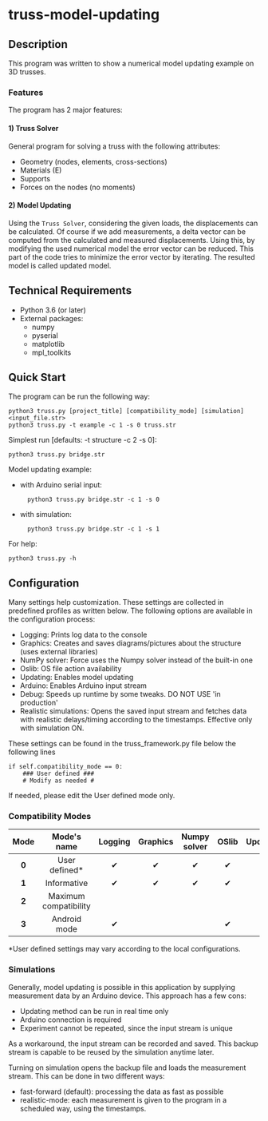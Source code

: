 # truss-model-updating

## Description

This program was written to show a numerical model updating example on 3D trusses. 

### Features

The program has 2 major features:

#### 1) Truss Solver

General program for solving a truss with the following attributes:

* Geometry (nodes, elements, cross-sections)
* Materials (E)
* Supports
* Forces on the nodes (no moments)

#### 2) Model Updating

Using the `Truss Solver`, considering the given loads, the displacements can be calculated. Of course
if we add measurements, a delta vector can be computed from the calculated and measured displacements.
Using this, by modifying the used numerical model the error vector can be reduced. This part of the code
tries to minimize the error vector by iterating. The resulted model is called updated model.  

## Technical Requirements

* Python 3.6 (or later)
* External packages:
    * numpy
    * pyserial
    * matplotlib
    * mpl_toolkits

## Quick Start

The program can be run the following way:

    python3 truss.py [project_title] [compatibility_mode] [simulation] <input_file.str>
    python3 truss.py -t example -c 1 -s 0 truss.str  

Simplest run [defaults: -t structure -c 2 -s 0]:

    python3 truss.py bridge.str
    
Model updating example:

* with Arduino serial input:

        python3 truss.py bridge.str -c 1 -s 0

* with simulation:

        python3 truss.py bridge.str -c 1 -s 1
        
For help:

    python3 truss.py -h

## Configuration

Many settings help customization. These settings are collected in predefined profiles as written below.
The following options are available in the configuration process:

* Logging: Prints log data to the console
* Graphics: Creates and saves diagrams/pictures about the structure (uses external libraries)
* NumPy solver: Force uses the Numpy solver instead of the built-in one
* Oslib: OS file action availability
* Updating: Enables model updating
* Arduino: Enables Arduino input stream
* Debug: Speeds up runtime by some tweaks. DO NOT USE 'in production'
* Realistic simulations: Opens the saved input stream and fetches data with realistic delays/timing according to the timestamps. Effective only with simulation ON.

These settings can be found in the truss_framework.py file below the following lines 

    if self.compatibility_mode == 0:
        ### User defined ###
        # Modify as needed #

If needed, please edit the User defined mode only.

### Compatibility Modes

Mode | Mode's name | Logging | Graphics | Numpy solver | OSlib | Updating | Arduino | Debug | Realistic simulation
:-------: | :---------: | :-----: | :------: | :------: |:------:| :------: | :------: | :------: | :------:
**0** | User defined* | ✔ | ✔ | ✔ | ✔ |   |   | ✔ |   
**1** | Informative | ✔ | ✔ | ✔ | ✔ | ✔ | ✔ |   | ✔ 
**2** | Maximum compatibility |  |  |  |  |  |  |  | ✔
**3** | Android mode | ✔ |  |  | ✔ |  |  |  | ✔  

*User defined settings may vary according to the local configurations.

### Simulations

Generally, model updating is possible in this application by supplying measurement data by an Arduino device.
This approach has a few cons:

* Updating method can be run in real time only
* Arduino connection is required
* Experiment cannot be repeated, since the input stream is unique

As a workaround, the input stream can be recorded and saved. This backup stream is capable to be
reused by the simulation anytime later.

Turning on simulation opens the backup file and loads the measurement stream. This can be done in two different ways:
* fast-forward (default): processing the data as fast as possible
* realistic-mode: each measurement is given to the program in a scheduled way, using the timestamps. 
 
